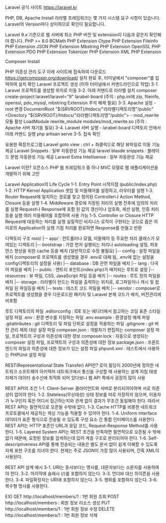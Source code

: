 Laravel 공식 사이트 https://laravel.kr

PHP, DB, Apache Install 라라벨 프레임워크는 몇 가지 시스템 요구 사항이 있습니다. Laravel의 Version마다 상이하므로 확인이 필요합니다.

Laravel 9.x 기준으로 웹 서버에 최소 PHP 버전 및 extension이 다음과 같은지 확인해야 합니다. PHP >= 8.0 BCMath PHP Extension Ctype PHP Extension Fileinfo PHP Extension JSON PHP Extension Mbstring PHP Extension OpenSSL PHP Extension PDO PHP Extension Tokenizer PHP Extension XML PHP Extension

Composer Install

PHP 의존성 관리 도구
아래 사이트에 접속하여 다운로드 https://getcomposer.org/download/
설치 완료 후, 터미널에서 "composer"를 입력하여 설치 확인
Laravel 프로젝트 생성 (이하 터미널에서 커멘드라인으로 작업) 3-1. Laravel 프로젝트를 생성할 위치로 이동 3-2. 아래 커멘드로 라라벨 설치 composer create-project laravel/laravel="9" larabel-board (주의 : php.ini에 zip, fileinfo, openssl, pdo_mysql, mbstring Extension 주석 해제 필요) 3-3. Apache 설정 - root 변경 DocumentRoot "${SRVROOT}/htdocs/"라라벨디렉토리명"/public" <Directory "${SRVROOT}/htdocs/"라라벨디렉토리명"/public"> - mod_rewrite 모듈 활성 LoadModule rewrite_module modules/mod_rewrite.so (주의 : Apache 서버 재기동 필요) 3-4. Laravel 서버 실행 - larabel-board 디렉토리 안에서 아래 커멘드 실행 php artisan serve 3-5. 접속 확인

유용한 확장프로그램 Laravel goto view : ctrl + 좌클릭으로 해당 뷰파일로 이동 기능 제공 Laravel Snippets : 일부 자동완성 기능 제공 laravel blasde snippets : 블레이드 문법 자동완성 기능 제공 Laravel Extra Intellisense : 일부 자동완성 기능 제공

Laravel 이란? 오픈소스 PHP 웹 프레임워크 중 하나 MVC 모델로 웹 애플리케이션을 개발하기 위해 고안

Laravel Application의 Life Cycle 1-1. Entry Point 시작지점 (public/index.php) 1-2. HTTP Kernel Application 셋업 및 미들웨어를 설정하고, 라우터를 실행 1-3. Router Request에 일치하는 경로를 찾고 정의된 Controller나 Action Method, Closure 등을 실행 1-4. Middleware 경로에 지정된 처리의 실행 전후에 임의의 처리를 실행 Request나 Response에 포함 된 값의 갱신이나 암호화, 세션 실행, 인증 처리 등을 실행 여러 미들웨어를 조합하여 사용 가능 1-5. Controller or Closure HTTP Request에 대응하는 처리를 실행 실질적인 비지니스 로직이 구현되는 곳으로 좁은 의미로의 Application의 실행 기점 처리를 완료하면 Response를 만들고 반환

디렉토리 구조 root/ |-- app/ : 컨트롤러나 모델, 미들웨어 등 주요한 처리 클래스가 모여있는 디렉토리 |-- bootstrap : 가장 먼저 실행되는 처리나 autoloading 설정, 퍼포먼스 향상을 위한 cache 등을 배치 (일반적으로 수정 불필요) |-- config : 설정 파일을 배치 (composer로 프로젝트를 생성했을 경우 .env로 대체 됨, .env에 없는 설정을 config디렉토리의 설정을 사용) |-- database : DB 관련 파일을 배치 |-- lang : 다국어 파일을 배치 |-- public : 엔트리 포인트(index.php)가 배치되는 루트로 설정 |-- resources : 뷰 파일, CSS, JavaScript 파일 등을 배치 |-- routes : 루트 정의 파일을 배치 |-- storage : 라라벨이 만드는 파일을 출력하는 위치로, 로그파일이나 캐시 및 컴파일 된 파일등을 배치 |-- tests : 테스트 코드 파일을 배치 |-- vendor : composer로 프로젝트를 생성했을 경우 다운로드된 패키지 및 Laravel 본체 코드가 배치, 버전관리에 비포함

루트 디렉토리의 파일 .editorconfig : IDE 또는 에디터에서 참고하는 코딩 표준 스타일 설정 파일 .env : 환경 변수를 지정하는 파일 .env.example : 환경설정 예제 파일 .gitattributes : git 디렉토리 및 파일 단위로 설정을 적용하는 파일 .gitignore : git 버전 관리 제외 대상 설정 파일 composer.json : 개발자가 편집하는 composer 설정 파일, 프로젝트의 구성과 의존성에 대한 정보 composer.lock : 자동으로 생성되는 composer 설정 파일, 프로젝트의 구성과 의존성에 대한 정보 package.json : 프론트엔드의 파일과 의존성에 대한 정보가 있는 설정 파일 phpunit.xml : 테스트에서 사용하는 PHPUnit 설정 파일

REST(Representational State Transfer) API란? 로이 필딩이 2000년에 정의한 네트워크 소프트웨어 아키텍처 네트워크에서 통신을 구성할 때 사용하는 설계 지침 태생 자체가 데이터 송수신에 최적화 되어 있다보니 웹 API 쪽에서 굉장히 많이 사용

REST API의 조건 1-1. Client-Server 클라이언트와 서버로 분리되어야하며 서로 의존성이 없어야 한다. 1-2. Stateless(무상태성) 상태 정보를 따로 저장하지 않으며, 이용자가 누구인지 혹은 어디서 접근하는지와 관계 없이 결과가 무조건 동일해야 한다. 따라서 REST API는 필연적으로 오픈될 수밖에 없다. 1-3. Cache HTTP를 비롯한 네트워크 프로토콜에서 제공하는 캐싱 기능을 적용할 수 있어야 한다. 1-4. Uniform Interface 데이터가 표준 형식으로 전송될 수 있도록 구성 요소 간 통합 인터페이스를 사용한다. REST API는 HTTP 표준인 URL과 응답 코드, Request-Response Method를 사용한다. 1-5. Layered System API는 REST 조건을 만족하면 필연적으로 오픈될 수 밖에 없기 때문에, 요청된 정보를 검색하는데 있어 계층 구조로 분리되어야 한다. 1-6. Self-descriptiveness API를 통해 전송되는 내용은 별도 문서 없이 쉽게 이해할 수 있도록 자체 표현 구조를 지녀야 한다. 현재는 주로 JSON이 가장 많이 사용되며, 간혹 XML이 사용된다.

REST API 설계 예시 3-1. URI는 동사보다는 명사를, 대문자보다는 소문자를 사용하여야 한다. 3-2. 마지막에 슬래시 (/)를 포함하지 않는다. 3-3. 언더바 대신 하이픈을 사용한다. 3-4. 파일확장자는 URI에 포함하지 않는다. 3-5. 행위를 포함하지 않는다. 3-6. 복수형 명사를 사용한다.

EX) GET http://localhost/members/1 : 1번 회원 조회 POST http://localhost/members : 회원 정보 리소스 생성 PUT http://localhost/members/1 : 1번 회원 정보 수정 DELETE http://localhost/members/1 : 1번 회원 정보 삭제